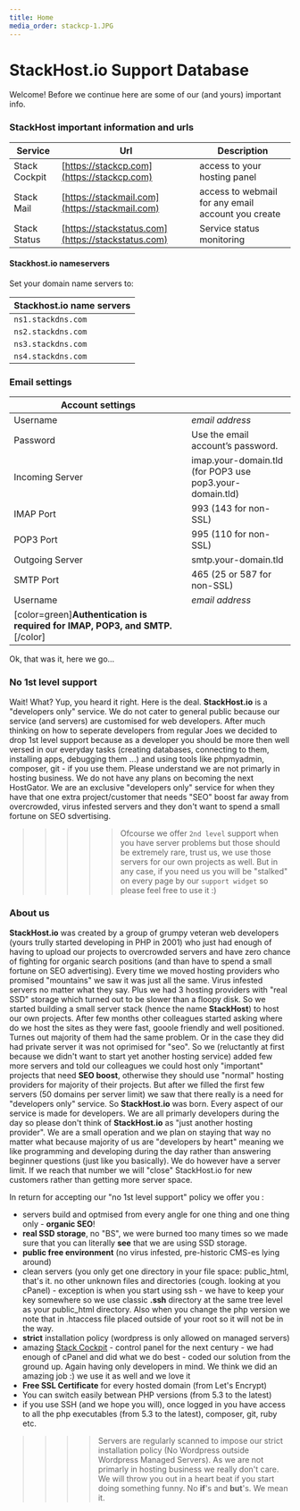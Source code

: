 ```yaml
---
title: Home
media_order: stackcp-1.JPG
---
```


# StackHost.io Support Database

Welcome! Before we continue here are some of our (and yours) important info.

### StackHost important information and urls
|Service|Url|Description
|--|--|--|
|Stack Cockpit| [https://stackcp.com](https://stackcp.com) | access to your hosting panel |
|Stack Mail| [https://stackmail.com](https://stackmail.com) | access to webmail for any email account you create |
|Stack Status| [https://stackstatus.com](https://stackstatus.com) | Service status monitoring |

#### Stackhost.io nameservers
Set your domain name servers to:

|Stackhost.io name servers|
|-|
|`ns1.stackdns.com`|
|`ns2.stackdns.com`|
|`ns3.stackdns.com`|
|`ns4.stackdns.com`|

### Email settings
|Account settings| |
|-|-|
|Username|_email address_|
|Password|Use the email account’s password.|
|Incoming Server|imap.your-domain.tld (for POP3 use pop3.your-domain.tld)|
|IMAP Port|993 (143 for non-SSL)|
|POP3 Port|995 (110 for non-SSL)|
|Outgoing Server|smtp.your-domain.tld|
|SMTP Port|465 (25 or 587 for non-SSL)|
|Username|_email address_|
|[color=green]**Authentication is required for IMAP, POP3, and SMTP.**[/color]| |

Ok, that was it, here we go...

### No 1st level support
Wait! What? Yup, you heard it right. Here is the deal. **StackHost.io** is a "developers only" service. We do not cater to general public because our service (and servers) are customised for web developers. After much thinking on how to seperate developers from regular Joes we decided to drop 1st level support because as a developer you should be more then well versed in our everyday tasks (creating databases, connecting to them, installing apps, debugging them ...) and using tools like phpmyadmin, composer, git - if you use them. Please understand we are not primarly in hosting business. We do not have any plans on becoming the next HostGator. We are an exclusive "developers only" service for when they have that one extra project/customer that needs "SEO" boost far away from overcrowded, virus infested servers and they don't want to spend a small fortune on SEO sdvertising. 

>>>>> Ofcourse we offer `2nd level` support when you have server problems but those should be extremely rare, trust us, we use those servers for our own projects as well.
>>>>> But in any case, if you need us you will be "stalked" on every page by our `support widget` so please feel free to use it :)

### About us
**StackHost.io** was created by a group of grumpy veteran web developers (yours trully started developing in PHP in 2001) who just had enough of having to upload our projects to overcrowded servers and have zero chance of fighting for organic search positions (and than have to spend a small fortune on SEO advertising). Every time we moved hosting providers who promised "mountains" we saw it was just all the same. Virus infested servers no matter what they say. Plus we had 3 hosting providers with "real SSD" storage which turned out to be slower than a floopy disk. So we started building a small server stack (hence the name **StackHost**) to host our own projects. After few months other colleagues started asking where do we host the sites as they were fast, gooole friendly and well positioned. Turnes out majority of them had the same problem. Or in the case they did had private server it was not oprimised for "seo". So we (reluctantly at first because we didn't want to start yet another hosting service) added few more servers and told our colleagues we could host only "important" projects that need **SEO boost**, otherwise they should use "normal" hosting providers for majority of their projects. But after we filled the first few servers (50 domains per server limit) we saw that there really is a need for "developers only" service. So **StackHost.io** was born. Every aspect of our service is made for developers. We are all primarly developers during the day so please don't think of **StackHost.io** as "just another hosting provider". We are a small operation and we plan on staying that way no matter what because majority of us are "developers by heart" meaning we like programming and developing during the day rather than answering beginner questions (just like you basically). We do however have  a server limit. If we reach that number we will "close" StackHost.io for new customers rather than getting more server space.

In return for accepting our "no 1st level support" policy we offer you :
- servers build and optmised from every angle for one thing and one thing only - **organic SEO**!
- **real SSD storage**, no "BS", we were burned too many times so we made sure that you can literally **see** that we are using SSD storage.
- **public free environment** (no virus infested, pre-historic CMS-es lying around)
- clean servers (you only get one directory in your file space: public_html, that's it. no other unknown files and directories (cough. looking at you cPanel) - exception is when you start using ssh - we have to keep your key somewhere so we use classic **.ssh** directory at the same tree level as your public_html directory. Also when you change the php version we note that in .htaccess file placed outside of your root so it will not be in the way.
- **strict** installation policy (wordpress is only allowed on managed servers)
- amazing [Stack Cockpit](http://www.stackcp.com/login/demo) - control panel for the next century - we had enough of cPanel and did what we do best - coded our solution from the ground up. Again having only developers in mind. We think we did an amazing job :) we use it as well and we love it
- **Free SSL Certificate** for every hosted domain (from Let's Encrypt)
- You can switch easily betwean PHP versions (from 5.3 to the latest)
- if you use SSH (and we hope you will), once logged in you have access to all the php executables (from 5.3 to the latest), composer, git, ruby etc.

>>>> Servers are regularly scanned to impose our strict installation policy (No Wordpress outside Wordpress Managed Servers).
>>>> As we are not primarly in hosting business we really don't care. We will throw you out in a heart beat if you start doing something funny.
>>>> No **if**'s and **but**'s. We mean it.

